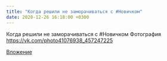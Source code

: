 ```yaml
---
title: "Когда решили не заморачиваться с #Новичком"
date: 2020-12-26 16:18:00 +0300
---
```


Когда решили не заморачиваться с #Новичком
Фотография
https://vk.com/photo41076938_457247225

[Вложение](https://vk.com/photo41076938_457247225)
